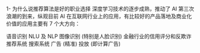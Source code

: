 1- 为什么说推荐算法是好的职业选择
深度学习技术的逐步成熟，推动了 AI 第三次浪潮的到来，纵观目前 AI 在互联网行业上的应用，有比较好的产品落地及商业化价值的应用主要有 7 个大方向：

语音识别
NLU 及 NLP
图像识别 (特别是人脸识别)
金融行业的信用评分和反欺诈
推荐系统
搜索系统
广告 (精准) 投放 (即计算广告)
